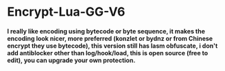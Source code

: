 # Encrypt-Lua-GG-V6
<h4>I really like encoding using bytecode or byte sequence, it makes the encoding look nicer, more preferred (konzlet or bydnz or from Chinese encrypt they use bytecode), this version still has lasm obfuscate, i don't add antiblocker other than log/hook/load, this is open source (free to edit), you can upgrade your own protection.</h4>
